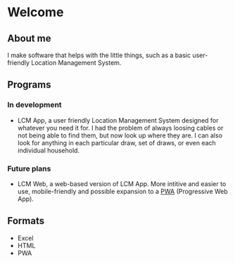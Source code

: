 # Welcome
## About me
I make software that helps with the little things, such as a basic user-friendly Location Management System.

## Programs
### In development
- LCM App, a user friendly Location Management System designed for whatever you need it for. I had the problem of always loosing cables or not being able to find them, but now look up where they are. I can also look for anything in each particular draw, set of draws, or even each individual household.

### Future plans
- LCM Web, a web-based version of LCM App. More intitive and easier to use, mobile-friendly and possible expansion to a [PWA](https://developers.google.com/web/progressive-web-apps/) (Progressive Web App).


## Formats
- Excel
- HTML
- PWA
